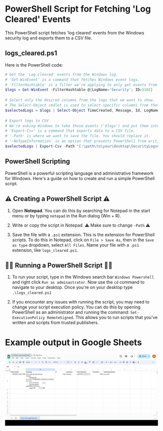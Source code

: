 # PowerShell Script for Fetching 'Log Cleared' Events

This PowerShell script fetches 'log cleared' events from the Windows security log and exports them to a CSV file.

## logs_cleared.ps1

Here is the PowerShell code:

```powershell
# Get the 'Log cleared' events from the Windows log.
# 'Get-WinEvent' is a command that fetches Windows event logs.
# 'FilterHashtable' is a filter we're applying to only get events from the 'Security' log with an ID of 1102.
$logs = Get-WinEvent -FilterHashtable @{LogName='Security'; ID=1102}

# Select only the desired columns from the logs that we want to show.
# The Select-Object cmdlet is used to select specific columns from these logs.
$selectedLogs = $logs | Select-Object TimeCreated, Message, Id, LogName, MachineName, ProcessId

# Export logs to CSV
# We're asking Windows to take those events ('$logs') and put them into a CSV file.
# 'Export-Csv' is a command that exports data to a CSV file.
# '-Path' is where we want to save the file. You should replace it.
# '-NoTypeInformation' is an option that prevents PowerShell from writing type information to the CSV file.
$selectedLogs | Export-Csv -Path "C:\path\to\your\desktop\SecurityLogsCleared.csv" -NoTypeInformation
```
## PowerShell Scripting

PowerShell is a powerful scripting language and administrative framework for Windows. Here's a guide on how to create and run a simple PowerShell script.
 
## ⚠️ Creating a PowerShell Script ⚠️

1. Open **Notepad**. You can do this by searching for Notepad in the start menu or by typing `notepad` in the Run dialog (Win + R).

2. Write or copy the script in Notepad. **⚠️** Make sure to change `-Path` **⚠️**
    
3. Save the file with a `.ps1` extension. This is the extension for PowerShell scripts. To do this in Notepad, click on `File > Save As`, then in the `Save as type` dropdown, select `All Files`. Name your file with a `.ps1` extension, like `logs_cleared.ps1`.


## 🏃‍♂️ Running a PowerShell Script 🏃‍♂️

1. To run your script, type in the Windows search bar `Windows Powershell` and right click `Run as adminastrator`. Now use the `cd` command to navigate to your desktop. Once you're on your desktop type `.\logs_cleared.ps1`

2. If you encounter any issues with running the script, you may need to change your script execution policy. You can do this by opening PowerShell as an administrator and running the command: `Set-ExecutionPolicy RemoteSigned`. This allows you to run scripts that you've written and scripts from trusted publishers.

# Example output in Google Sheets

![example](https://github.com/computer-logz/logs_cleared/blob/main/example_output.jpg)
